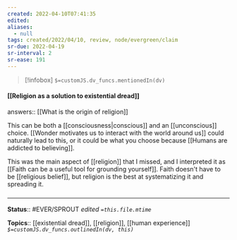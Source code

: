 ```yaml
---
created: 2022-04-10T07:41:35 
edited: 
aliases:
  - null
tags: created/2022/04/10, review, node/evergreen/claim
sr-due: 2022-04-19
sr-interval: 2
sr-ease: 191
---
```

> [!infobox]
`$=customJS.dv_funcs.mentionedIn(dv)`

#### [[Religion as a solution to existential dread]]

answers:: [[What is the origin of religion]]

This can be both a [[consciousness|conscious]] and an [[unconscious]] choice.
[[Wonder motivates us to interact with the world around us]] could naturally lead to this,
or it could be what you choose because [[Humans are addicted to believing]].

This was the main aspect of [[religion]] that I missed, 
and I interpreted it as [[Faith can be a useful tool for grounding yourself]].
Faith doesn't have to be [[religious belief]],
but religion is the best at systematizing it and spreading it.


### <hr class="footnote"/>

**Status**:: #EVER/SPROUT
*edited `=this.file.mtime`*

**Topics**:: [[existential dread]], [[religion]], [[human experience]]
*`$=customJS.dv_funcs.outlinedIn(dv, this)`*
